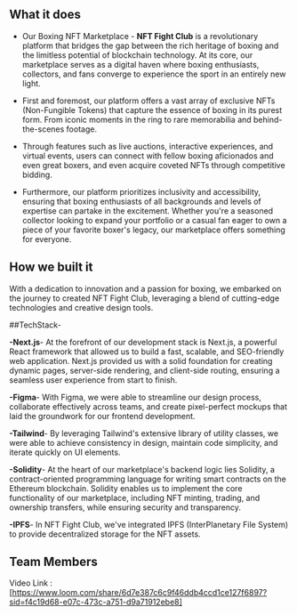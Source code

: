 ## What it does
- Our Boxing NFT Marketplace - **NFT Fight Club** is a revolutionary platform that bridges the gap between the rich heritage of boxing and the limitless potential of blockchain technology. At its core, our marketplace serves as a digital haven where boxing enthusiasts, collectors, and fans converge to experience the sport in an entirely new light.

- First and foremost, our platform offers a vast array of exclusive NFTs (Non-Fungible Tokens) that capture the essence of boxing in its purest form. From iconic moments in the ring to rare memorabilia and behind-the-scenes footage.

- Through features such as live auctions, interactive experiences, and virtual events, users can connect with fellow boxing aficionados and even great boxers,  and even acquire coveted NFTs through competitive bidding.

- Furthermore, our platform prioritizes inclusivity and accessibility, ensuring that boxing enthusiasts of all backgrounds and levels of expertise can partake in the excitement. Whether you're a seasoned collector looking to expand your portfolio or a casual fan eager to own a piece of your favorite boxer's legacy, our marketplace offers something for everyone.

## How we built it
With a dedication to innovation and a passion for boxing, we embarked on the journey to created NFT Fight Club, leveraging a blend of cutting-edge technologies and creative design tools.

##TechStack-

**-Next.js**-
At the forefront of our development stack is Next.js, a powerful React framework that allowed us to build a fast, scalable, and SEO-friendly web application. Next.js provided us with a solid foundation for creating dynamic pages, server-side rendering, and client-side routing, ensuring a seamless user experience from start to finish.

**-Figma**-
With Figma, we were able to streamline our design process, collaborate effectively across teams, and create pixel-perfect mockups that laid the groundwork for our frontend development.

**-Tailwind**-
By leveraging Tailwind's extensive library of utility classes, we were able to achieve consistency in design, maintain code simplicity, and iterate quickly on UI elements.

**-Solidity**-
At the heart of our marketplace's backend logic lies Solidity, a contract-oriented programming language for writing smart contracts on the Ethereum blockchain. Solidity enables us to implement the core functionality of our marketplace, including NFT minting, trading, and ownership transfers, while ensuring security and transparency.

**-IPFS**-
In NFT Fight Club, we've integrated IPFS (InterPlanetary File System) to provide decentralized storage for the NFT assets. 


## Team Members




Video Link : [https://www.loom.com/share/6d7e387c6c9f46ddb4ccd1ce127f6897?sid=f4c19d68-e07c-473c-a751-d9a71912ebe8]

